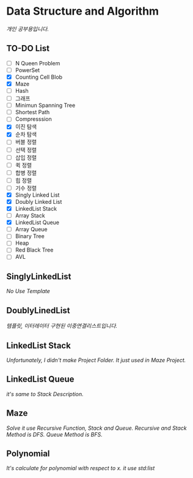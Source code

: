# Data Structure and Algorithm

*개인 공부용입니다.*

## TO-DO List

- [ ] N Queen Problem
- [ ] PowerSet
- [x] Counting Cell Blob
- [x] Maze
- [ ] Hash
- [ ] 그래프
- [ ] Minimun Spanning Tree
- [ ] Shortest Path
- [ ] Compresssion
- [x] 이진 탐색
- [x] 순차 탐색
- [ ] 버블 정렬
- [ ] 선택 정렬
- [ ] 삽입 정렬
- [ ] 퀵 정렬
- [ ] 합병 정렬
- [ ] 힙 정렬
- [ ] 기수 정렬
- [x] Singly Linked List
- [x] Doubly Linked List
- [x] LinkedList Stack
- [ ] Array Stack
- [x] LinkedList Queue
- [ ] Array Queue
- [ ] Binary Tree
- [ ] Heap
- [ ] Red Black Tree
- [ ] AVL

## SinglyLinkedList

*No Use Template*

## DoublyLinedList

*템플릿, 이터레이터 구현된 이중연결리스트입니다.*

## LinkedList Stack

*Unfortunately, I didn't make Project Folder. It just used in Maze Project.*

## LinkedList Queue

*it's same to Stack Description.*

## Maze

*Solve it use Recursive Function, Stack and Queue. Recursive and Stack Method is DFS. Queue Method is BFS.*

## Polynomial

*It's calculate for polynomial with respect to x. it use std:list*

